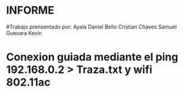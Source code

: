 # INFORME

#Trabajo prensentado por:
Ayala Daniel
Bello Cristian
Chaves Samuel
Guevara Kevin 


# Conexion guiada mediante el ping 192.168.0.2 > Traza.txt y wifi 802.11ac
